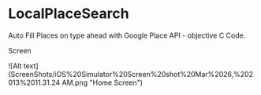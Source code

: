 LocalPlaceSearch
================

Auto Fill Places on type ahead with Google Place API - objective C Code.


Screen

![Alt text](ScreenShots/iOS%20Simulator%20Screen%20shot%20Mar%2026,%202013%2011.31.24 AM.png "Home Screen")


